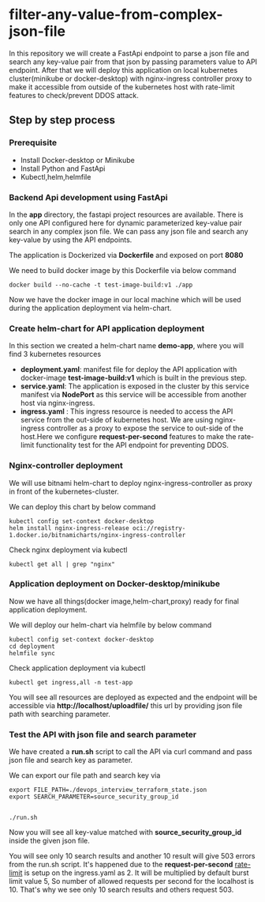 # filter-any-value-from-complex-json-file
In this repository we will create a FastApi endpoint to parse a json file and search any key-value pair from that json by passing parameters value to API endpoint. After that we will deploy this application on local kubernetes cluster(minikube or docker-desktop) with nginx-ingress controller proxy to make it accessible from outside of the kubernetes host with rate-limit features to check/prevent DDOS attack.


## Step by step process


### Prerequisite
- Install Docker-desktop or Minikube
- Install Python and FastApi
- Kubectl,helm,helmfile


### Backend Api development using FastApi
In the **app** directory, the fastapi project resources are available. There is only one API configured here for dynamic parameterized key-value pair search in any complex json file. We can pass any json file and search any key-value by using the API endpoints.


The application is Dockerized via **Dockerfile** and exposed on port **8080**


We need to build docker image by this Dockerfile via below command


```
docker build --no-cache -t test-image-build:v1 ./app
```
Now we have the docker image in our local machine which will be used during the application deployment via helm-chart.


### Create helm-chart for API application deployment
In this section we created a helm-chart name **demo-app**, where you will find 3 kubernetes resources
- **deployment.yaml**: manifest file for deploy the API application with docker-image **test-image-build:v1** which is built in the previous step.
- **service.yaml**: The application is exposed in the cluster by this service manifest via **NodePort** as this service will be accessible from another host via nginx-ingress.
- **ingress.yaml** : This ingress resource is needed to access the API service from the out-side of kubernetes host. We are using nginx-ingress controller as a proxy to expose the service to out-side of the host.Here we configure **request-per-second** features to make the rate-limit functionality test for the API endpoint for preventing DDOS.


### Nginx-controller deployment
We will use bitnami helm-chart to deploy nginx-ingress-controller as proxy in front of the kubernetes-cluster.


We can deploy this chart by below command
```
kubectl config set-context docker-desktop
helm install nginx-ingress-release oci://registry-1.docker.io/bitnamicharts/nginx-ingress-controller
```
Check nginx deployment via kubectl


```
kubectl get all | grep "nginx"
```


### Application deployment on Docker-desktop/minikube


Now we have all things(docker image,helm-chart,proxy) ready for final application deployment.


We will deploy our helm-chart via helmfile by below command


```
kubectl config set-context docker-desktop
cd deployment
helmfile sync
```
Check application deployment via kubectl


```
kubectl get ingress,all -n test-app
```
You will see all resources are deployed as expected and the endpoint will be accessible via **http://localhost/uploadfile/** this url by providing json file path with searching parameter.


### Test the API with json file and search parameter


We have created a **run.sh** script to call the API via curl command and pass json file and search key as parameter.


We can export our file path and search key via
```
export FILE_PATH=./devops_interview_terraform_state.json
export SEARCH_PARAMETER=source_security_group_id


./run.sh
```
Now you will see all key-value matched with **source_security_group_id** inside the given json file.


You will see only 10 search results and another 10 result will give 503 errors from the run.sh script. It's happened due to the **request-per-second** [rate-limit](https://kubernetes.github.io/ingress-nginx/user-guide/nginx-configuration/annotations/#rate-limiting) is setup on the ingress.yaml as 2. It will be multiplied by default burst limit value 5, So number of allowed requests per second for the localhost is 10. That's why we see only 10 search results and others request 503.
